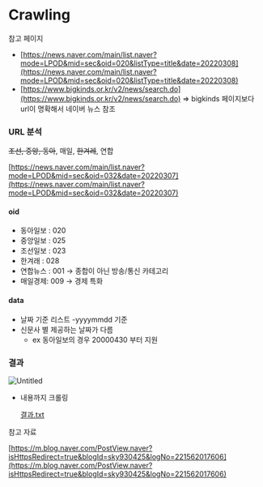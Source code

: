 # Crawling
참고 페이지

* [https://news.naver.com/main/list.naver?mode=LPOD&mid=sec&oid=020&listType=title&date=20220308](https://news.naver.com/main/list.naver?mode=LPOD&mid=sec&oid=020&listType=title&date=20220308)
* [https://www.bigkinds.or.kr/v2/news/search.do](https://www.bigkinds.or.kr/v2/news/search.do)
    ⇒ bigkinds 페이지보다 url이 명확해서 네이버 뉴스 참조

 
### URL 분석

 ~~조선, 중앙, 동아~~, 매일, ~~한겨레~~, 연합

[https://news.naver.com/main/list.naver?mode=LPOD&mid=sec&oid=032&date=20220307](https://news.naver.com/main/list.naver?mode=LPOD&mid=sec&oid=032&date=20220307)

#### oid

* 동아일보 : 020
* 중앙일보 : 025
* 조선일보 : 023
* 한겨래 : 028
* 연합뉴스 : 001 → 종합이 아닌 방송/통신 카테고리
* 매일경제: 009 → 경제 특화

#### data

* 날짜 기준 리스트 -yyyymmdd 기준
* 신문사 별 제공하는 날짜가 다름
    * ex 동아일보의 경우 20000430 부터 지원

### 결과

![Untitled](https://s3-us-west-2.amazonaws.com/secure.notion-static.com/cf5e30f3-7853-4eae-b1b0-7951cc70f783/Untitled.png)

* 내용까지 크롤링
    
    [결과.txt](https://s3-us-west-2.amazonaws.com/secure.notion-static.com/18b73fc7-819d-4ae7-9f8a-d90d4af5b19b/결과.txt)
    

참고 자료

[https://m.blog.naver.com/PostView.naver?isHttpsRedirect=true&blogId=sky930425&logNo=221562017606](https://m.blog.naver.com/PostView.naver?isHttpsRedirect=true&blogId=sky930425&logNo=221562017606)